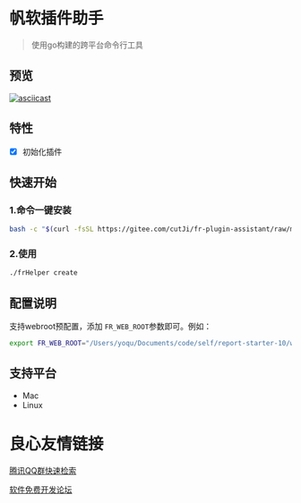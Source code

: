 # 帆软插件助手

> 使用go构建的跨平台命令行工具


## 预览
[![asciicast](https://asciinema.org/a/IxEK56e6FA2yf5tK1MfVaE6tm.svg)](https://asciinema.org/a/IxEK56e6FA2yf5tK1MfVaE6tm)

## 特性

- [x] 初始化插件

## 快速开始
### 1.命令一键安装
```bash
bash -c "$(curl -fsSL https://gitee.com/cutJi/fr-plugin-assistant/raw/master/install.sh)"
```

### 2.使用
```bash
./frHelper create
```

## 配置说明

支持webroot预配置，添加 `FR_WEB_ROOT`参数即可。例如：
```bash
export FR_WEB_ROOT="/Users/yoqu/Documents/code/self/report-starter-10/webroot"
```


## 支持平台

* Mac
* Linux 

 # 良心友情链接

[腾讯QQ群快速检索](http://u.720life.cn/s/8cf73f7c)

[软件免费开发论坛](http://u.720life.cn/s/bbb01dc0)